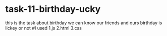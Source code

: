 # task-11-birthday-ucky
this is the task about birthday we can know our friends and ours birthday is lickey or not
#I used
1.js
2.html
3.css
